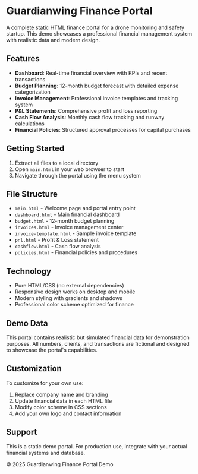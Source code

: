 # Guardianwing Finance Portal

A complete static HTML finance portal for a drone monitoring and safety startup. This demo showcases a professional financial management system with realistic data and modern design.

## Features

- **Dashboard**: Real-time financial overview with KPIs and recent transactions
- **Budget Planning**: 12-month budget forecast with detailed expense categorization
- **Invoice Management**: Professional invoice templates and tracking system
- **P&L Statements**: Comprehensive profit and loss reporting
- **Cash Flow Analysis**: Monthly cash flow tracking and runway calculations
- **Financial Policies**: Structured approval processes for capital purchases

## Getting Started

1. Extract all files to a local directory
2. Open `main.html` in your web browser to start
3. Navigate through the portal using the menu system

## File Structure

- `main.html` - Welcome page and portal entry point
- `dashboard.html` - Main financial dashboard
- `budget.html` - 12-month budget planning
- `invoices.html` - Invoice management center
- `invoice-template.html` - Sample invoice template
- `pnl.html` - Profit & Loss statement
- `cashflow.html` - Cash flow analysis
- `policies.html` - Financial policies and procedures

## Technology

- Pure HTML/CSS (no external dependencies)
- Responsive design works on desktop and mobile
- Modern styling with gradients and shadows
- Professional color scheme optimized for finance

## Demo Data

This portal contains realistic but simulated financial data for demonstration purposes. All numbers, clients, and transactions are fictional and designed to showcase the portal's capabilities.

## Customization

To customize for your own use:
1. Replace company name and branding
2. Update financial data in each HTML file
3. Modify color scheme in CSS sections
4. Add your own logo and contact information

## Support

This is a static demo portal. For production use, integrate with your actual financial systems and database.

© 2025 Guardianwing Finance Portal Demo
